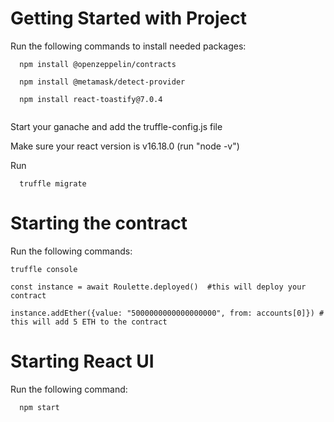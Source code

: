 # Getting Started with Project

Run the following commands to install needed packages:
```
  npm install @openzeppelin/contracts
  
  npm install @metamask/detect-provider
  
  npm install react-toastify@7.0.4
  
```

Start your ganache and add the truffle-config.js file

Make sure your react version is v16.18.0 (run "node -v")

Run 
```
  truffle migrate
```
# Starting the contract

  Run the following commands:
  ```
  truffle console
  
  const instance = await Roulette.deployed()  #this will deploy your contract
  
  instance.addEther({value: "5000000000000000000", from: accounts[0]}) # this will add 5 ETH to the contract 
```  
# Starting React UI

  Run the following command:
```  
  npm start
```
